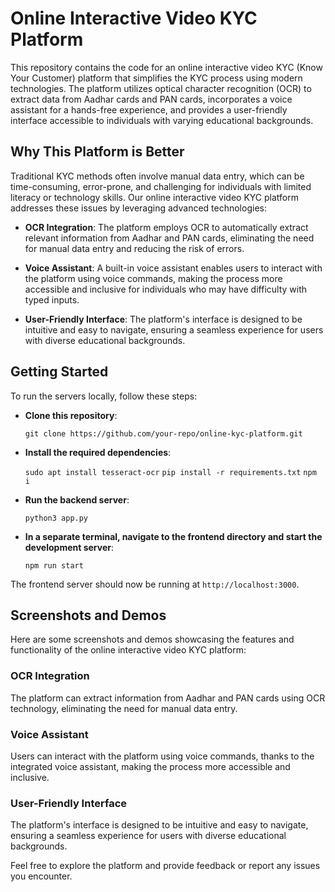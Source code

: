 # Online Interactive Video KYC Platform

This repository contains the code for an online interactive video KYC (Know Your Customer) platform that simplifies the KYC process using modern technologies. The platform utilizes optical character recognition (OCR) to extract data from Aadhar cards and PAN cards, incorporates a voice assistant for a hands-free experience, and provides a user-friendly interface accessible to individuals with varying educational backgrounds.

## Why This Platform is Better

Traditional KYC methods often involve manual data entry, which can be time-consuming, error-prone, and challenging for individuals with limited literacy or technology skills. Our online interactive video KYC platform addresses these issues by leveraging advanced technologies:

- **OCR Integration**: The platform employs OCR to automatically extract relevant information from Aadhar and PAN cards, eliminating the need for manual data entry and reducing the risk of errors.

- **Voice Assistant**: A built-in voice assistant enables users to interact with the platform using voice commands, making the process more accessible and inclusive for individuals who may have difficulty with typed inputs.

- **User-Friendly Interface**: The platform's interface is designed to be intuitive and easy to navigate, ensuring a seamless experience for users with diverse educational backgrounds.

## Getting Started

To run the servers locally, follow these steps:

- **Clone this repository**:

  ```git clone https://github.com/your-repo/online-kyc-platform.git```

- **Install the required dependencies**:

  ```sudo apt install tesseract-ocr```
  ```pip install -r requirements.txt```
  ```npm i```
  
- **Run the backend server**:

  ```python3 app.py```
  
- **In a separate terminal, navigate to the frontend directory and start the development server**:

  ```npm run start```

The frontend server should now be running at `http://localhost:3000`.

## Screenshots and Demos

Here are some screenshots and demos showcasing the features and functionality of the online interactive video KYC platform:

### OCR Integration

The platform can extract information from Aadhar and PAN cards using OCR technology, eliminating the need for manual data entry.

### Voice Assistant

Users can interact with the platform using voice commands, thanks to the integrated voice assistant, making the process more accessible and inclusive.

### User-Friendly Interface

The platform's interface is designed to be intuitive and easy to navigate, ensuring a seamless experience for users with diverse educational backgrounds.

Feel free to explore the platform and provide feedback or report any issues you encounter.
